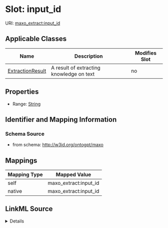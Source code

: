 

# Slot: input_id

URI: [maxo_extract:input_id](http://w3id.org/ontogpt/maxoinput_id)



<!-- no inheritance hierarchy -->





## Applicable Classes

| Name | Description | Modifies Slot |
| --- | --- | --- |
| [ExtractionResult](ExtractionResult.md) | A result of extracting knowledge on text |  no  |







## Properties

* Range: [String](String.md)





## Identifier and Mapping Information







### Schema Source


* from schema: http://w3id.org/ontogpt/maxo




## Mappings

| Mapping Type | Mapped Value |
| ---  | ---  |
| self | maxo_extract:input_id |
| native | maxo_extract:input_id |




## LinkML Source

<details>
```yaml
name: input_id
from_schema: http://w3id.org/ontogpt/maxo
rank: 1000
alias: input_id
owner: ExtractionResult
domain_of:
- ExtractionResult
range: string

```
</details>